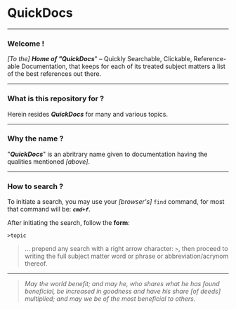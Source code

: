 

QuickDocs
===

----------------------------------------------------------------------------------
### Welcome !

*[To the]* ***Home of "QuickDocs***" – Quickly Searchable, Clickable,
Reference-able Documentation, that keeps for each of its treated subject
matters a list of the best references out there.

----------------------------------------------------------------------------------
### What is this repository for ?

Herein resides ***QuickDocs*** for many and various topics.

----------------------------------------------------------------------------------
### Why the name ?

"***QuickDocs***" is an abritrary name given to documentation having
the qualities mentioned *[above]*.

----------------------------------------------------------------------------------
### How to search ?

To initiate a search, you may use your *[browser's]* `find`
command, for most that command will be: ***`cmd+f`***.


After initiating the search, follow the **form**:

```
>topic
```

> ... prepend any search with a right arrow character: `>`,
> then proceed to writing the full subject matter word or
> phrase or abbreviation/acrynom thereof.

----------------------------------------------------------------------------------
> *May the world benefit; and may he, who shares what he
> has found beneficial, be increased in goodness and have
> his share *[of deeds]* multiplied; and may we be of the
> most beneficial to others.*
